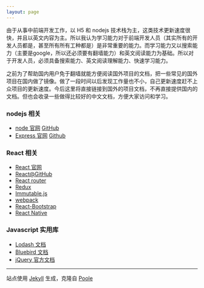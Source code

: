 ```yaml
---
layout: page
---
```


由于从事中前端开发工作，以 H5 和 nodejs 技术栈为主，这类技术更新速度很快，并且以英文内容为主。所以我认为学习能力对于前端开发人员（其实所有的开发人员都是，甚至所有所有工种都是）是非常重要的能力。而学习能力又以搜索能力（主要是google，所以还必须要有翻墙能力）和英文阅读能力为基础。所以对于开发人员，必须具备搜索能力、英文阅读理解能力、快速学习能力。

之前为了帮助国内用户免于翻墙就能方便阅读国外项目的文档，把一些常见的国外项目在国内做了镜像。做了一段时间以后发现工作量也不小，自己更新速度赶不上众项目的更新速度。今后这里将直接链接到国外的项目文档，不再直接提供国内的文档。但也会收录一些做得比较好的中文文档，方便大家访问和学习。

### nodejs 相关


* [node 官网](https://nodejs.org/en/) [GitHub](https://github.com/nodejs/node)
* [Express 官网](http://expressjs.com/) [Github](https://github.com/expressjs/express/)

### React 相关

* [React 官网](https://facebook.github.io/react/) 
* [React@GitHub](https://github.com/facebook/react) 
* [React router](https://github.com/ReactTraining/react-router)
* [Redux](http://redux.js.org/)
* [Immutable.js](https://facebook.github.io/immutable-js/)
* [webpack](https://webpack.github.io/)
* [React-Bootstrap](https://react-bootstrap.github.io/) 
* [React Native](https://facebook.github.io/react-native/)

### Javascript 实用库

* [Lodash 文档](https://lodash.com/docs/) 
* [Bluebird 文档](http://bluebirdjs.com/docs/api-reference.html) 
* [jQuery 官方文档](https://api.jquery.com/)

-----

站点使用 [Jekyll](http://jekyllrb.com/) 生成，克隆自 [Poole](https://github.com/poole/poole)

